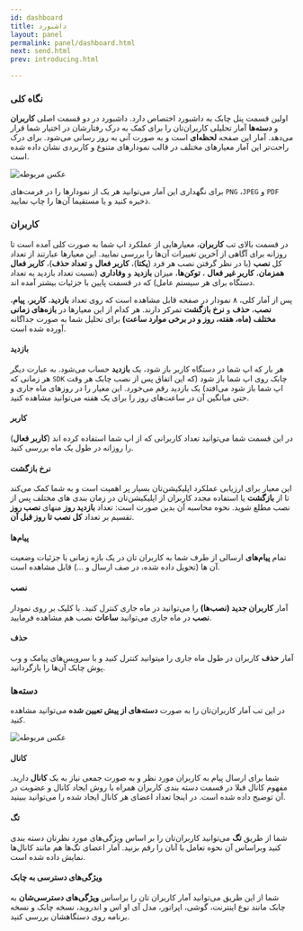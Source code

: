 ```yaml
---
id: dashboard
title: داشبورد
layout: panel
permalink: panel/dashboard.html
next: send.html
prev: introducing.html

---
```


### نگاه کلی

اولین قسمت پنل چابک به داشبورد اختصاص دارد. داشبورد در دو قسمت اصلی **کاربران** و **دسته‌ها** آمار تحلیلی کاربران‌تان را برای کمک به درک رفتارشان در اختیار شما قرار می‌دهد. آمار این صفحه **لحظه‌ای** است و به صورت آنی به‌ روز‌ رسانی می‌شود. برای درک راحت‌تر این آمار معیار‌های مختلف در قالب نمودار‌های متنوع و کاربردی نشان داده شده است.

![عکس مربوطه](http://uupload.ir/files/uw1b_dashboarddl.png)

 برای نگهداری این آمار می‌توانید هر یک از نمودار‌ها را در فرمت‌های `PNG` ،`JPEG` و `PDF` ذخیره کنید و یا مستقیما آن‌ها را چاپ نمایید. 

### کاربران

در قسمت بالای تب **کاربران**، معیارهایی از عملکرد اپ شما به صورت کلی آمده است تا روزانه برای آگاهی از آخرین تغییرات آن‌ها را بررسی نمایید. این معیارها عبارتند از تعداد کل **نصب** (با در نظر گرفتن نصب هر فرد (**یکتا**)، **کاربر فعال** و **تعداد حذف**)، **کاربر فعال همزمان**، **کاربر غیر فعال** ، **توکن‌ها**، میزان **بازدید** و **وفاداری** (نسبت تعداد بازدید به تعداد دستگاه برای هر سیستم عامل) که در قسمت پایین با جزئیات بیشتر آمده اند.

پس از آمار کلی، ۸ نمودار در صفحه قابل مشاهده است که روی تعداد **بازدید**، **کاربر**، **پیام**، **نصب**، **حذف** و **نرخ بازگشت** تمرکز دارند. هر کدام از این معیارها در **بازه‌های زمانی مختلف (ماه، هفته، روز و در برخی موارد ساعت)** برای تحلیل شما به صورت جداگانه آورده شده است.

#### بازدید

هر بار که اپ شما در دستگاه کاربر باز شود، یک **بازدید** حساب می‌شود. به عبارت دیگر هر زمانی که `SDK` چابک روی اپ شما باز شود (که این اتفاق پس از نصب چابک هر وقت اپ شما باز شود می‌افتد) یک بازدید رقم می‌خورد. این معیار را در روزهای ماه جاری و حتی میانگین آن در ساعت‌های روز را  برای یک هفته می‌‌توانید مشاهده کنید.

#### کاربر

در این قسمت شما می‌توانید تعداد کاربرانی که از اپ شما استفاده کرده اند (**کاربر فعال**) را روزانه در طول یک ماه بررسی کنید.


#### نرخ بازگشت

این معیار برای ارزیابی عملکرد اپلیکیشن‌تان بسیار پر اهمیت است و به شما کمک می‌کند تا از **بازگشت** یا استفاده مجدد کاربران از اپلیکیشن‌تان در زمان بندی های مختلف پس از نصب مطلع شوید. نحوه محاسبه آن بدین صورت است: تعداد **بازدید روز** منهای **نصب روز** تقسیم بر تعداد **کل نصب تا روز قبل آن**.

#### پیام‌ها

تمام **پیام‌های** ارسالی از طرف شما به کاربران تان در یک بازه زمانی با جزئیات وضعیت آن ها‌ (تحویل داده شده، در صف ارسال و …) قابل مشاهده است.

#### نصب 

آمار **کاربران جدید (نصب‌ها)** را می‌توانید در ماه جاری کنترل کنید. با کلیک بر روی نمودار **نصب** در ماه جاری می‌توانید **ساعات** نصب هم مشاهده فرمایید. 

#### حذف

آمار **حذف** کاربران در طول ماه جاری را میتوانید کنترل کنید و با سرویس‌های پیامک و وب پوش چابک آن‌ها را بازگردانید.

### دسته‌ها

در این تب آمار کاربران‌تان را به صورت **دسته‌های از پیش تعیین شده** می‌توانید مشاهده کنید. 

![عکس مربوطه](http://uupload.ir/files/edyk_segmenta.png)


#### کانال

شما برای ارسال پیام به کاربران مورد نظر و به صورت جمعی نیاز به یک **کانال** دارید. مفهوم کانال قبلا در قسمت دسته بندی کاربران همراه با روش ایجاد کانال و عضویت در آن توضیح داده شده است. در اینجا تعداد اعضای هر کانال ایجاد شده را می‌توانید ببینید.

#### تگ

شما از طریق **تگ** می‌توانید کاربران‌تان را بر اساس ویژگی‌های مورد نظرتان دسته بندی کنید وبراساس آن نحوه تعامل با آنان را رقم بزنید. آمار اعضای تگ‌ها هم مانند کانال‌ها نمایش داده شده است.

#### ویژگی‌های دسترسی به چابک

شما از این طریق می‌توانید آمار کاربران تان را براساس **ویژگی‌های دسترسی‌شان** به چابک مانند نوع اینترنت، گوشی، اپراتور، مدل آی او اس و اندروید، نسخه چابک و نسخه برنامه روی دستگاهشان بررسی کنید.  
